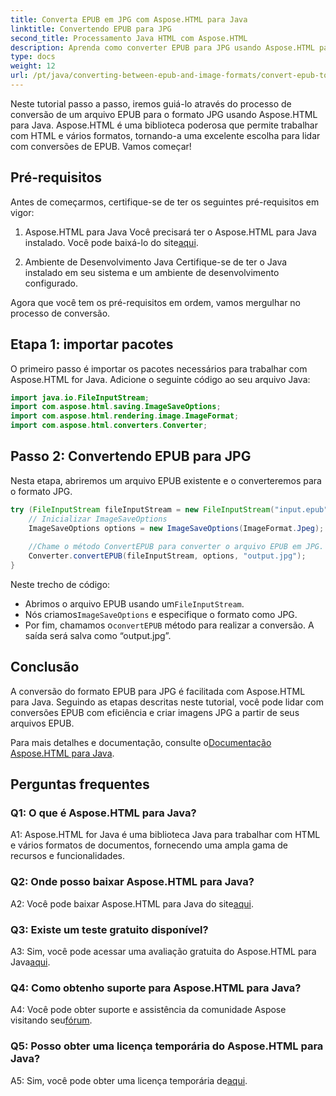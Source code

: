 ```yaml
---
title: Converta EPUB em JPG com Aspose.HTML para Java
linktitle: Convertendo EPUB para JPG
second_title: Processamento Java HTML com Aspose.HTML
description: Aprenda como converter EPUB para JPG usando Aspose.HTML para Java. Siga nosso guia passo a passo e aproveite o poder do Aspose.HTML.
type: docs
weight: 12
url: /pt/java/converting-between-epub-and-image-formats/convert-epub-to-jpg/
---
```

Neste tutorial passo a passo, iremos guiá-lo através do processo de conversão de um arquivo EPUB para o formato JPG usando Aspose.HTML para Java. Aspose.HTML é uma biblioteca poderosa que permite trabalhar com HTML e vários formatos, tornando-a uma excelente escolha para lidar com conversões de EPUB. Vamos começar!

## Pré-requisitos

Antes de começarmos, certifique-se de ter os seguintes pré-requisitos em vigor:

1. Aspose.HTML para Java
 Você precisará ter o Aspose.HTML para Java instalado. Você pode baixá-lo do site[aqui](https://releases.aspose.com/html/java/).

2. Ambiente de Desenvolvimento Java
Certifique-se de ter o Java instalado em seu sistema e um ambiente de desenvolvimento configurado.

Agora que você tem os pré-requisitos em ordem, vamos mergulhar no processo de conversão.

## Etapa 1: importar pacotes

O primeiro passo é importar os pacotes necessários para trabalhar com Aspose.HTML for Java. Adicione o seguinte código ao seu arquivo Java:

```java
import java.io.FileInputStream;
import com.aspose.html.saving.ImageSaveOptions;
import com.aspose.html.rendering.image.ImageFormat;
import com.aspose.html.converters.Converter;
```

## Passo 2: Convertendo EPUB para JPG

Nesta etapa, abriremos um arquivo EPUB existente e o converteremos para o formato JPG.

```java
try (FileInputStream fileInputStream = new FileInputStream("input.epub")) {
    // Inicializar ImageSaveOptions
    ImageSaveOptions options = new ImageSaveOptions(ImageFormat.Jpeg);
    
    //Chame o método ConvertEPUB para converter o arquivo EPUB em JPG.
    Converter.convertEPUB(fileInputStream, options, "output.jpg");
}
```

Neste trecho de código:

-  Abrimos o arquivo EPUB usando um`FileInputStream`.
-  Nós criamos`ImageSaveOptions` e especifique o formato como JPG.
-  Por fim, chamamos o`convertEPUB` método para realizar a conversão. A saída será salva como “output.jpg”.

## Conclusão

A conversão do formato EPUB para JPG é facilitada com Aspose.HTML para Java. Seguindo as etapas descritas neste tutorial, você pode lidar com conversões EPUB com eficiência e criar imagens JPG a partir de seus arquivos EPUB.

 Para mais detalhes e documentação, consulte o[Documentação Aspose.HTML para Java](https://reference.aspose.com/html/java/).

## Perguntas frequentes

### Q1: O que é Aspose.HTML para Java?

A1: Aspose.HTML for Java é uma biblioteca Java para trabalhar com HTML e vários formatos de documentos, fornecendo uma ampla gama de recursos e funcionalidades.

### Q2: Onde posso baixar Aspose.HTML para Java?

 A2: Você pode baixar Aspose.HTML para Java do site[aqui](https://releases.aspose.com/html/java/).

### Q3: Existe um teste gratuito disponível?

 A3: Sim, você pode acessar uma avaliação gratuita do Aspose.HTML para Java[aqui](https://releases.aspose.com/).

### Q4: Como obtenho suporte para Aspose.HTML para Java?

 A4: Você pode obter suporte e assistência da comunidade Aspose visitando seu[fórum](https://forum.aspose.com/).

### Q5: Posso obter uma licença temporária do Aspose.HTML para Java?

A5: Sim, você pode obter uma licença temporária de[aqui](https://purchase.aspose.com/temporary-license/).

